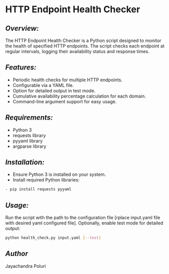 # HTTP Endpoint Health Checker

## *Overview:*
The HTTP Endpoint Health Checker is a Python script designed to monitor the health of specified HTTP endpoints. The script checks each endpoint at regular intervals, logging their availability status and response times.

## *Features:*
- Periodic health checks for multiple HTTP endpoints.
- Configurable via a YAML file.
- Option for detailed output in test mode.
- Cumulative availability percentage calculation for each domain.
- Command-line argument support for easy usage.

## *Requirements:*
- Python 3 
- requests library 
- pyyaml library 
- argparse library 

## *Installation:*
- Ensure Python 3 is installed on your system.
- Install required Python libraries:
```bash
- pip install requests pyyaml
```

## *Usage:*
Run the script with the path to the configuration file [rplace input.yaml file with desired yaml configured file]. Optionally, enable test mode for detailed output:

```bash
python health_check.py input.yaml [--test]
```

## *Author*
Jayachandra Poluri
